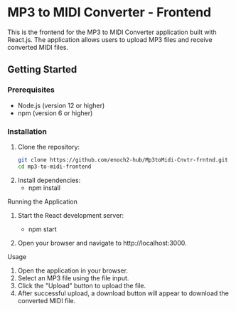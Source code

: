 # MP3 to MIDI Converter - Frontend

This is the frontend for the MP3 to MIDI Converter application built with React.js. The application allows users to upload MP3 files and receive converted MIDI files.

## Getting Started

### Prerequisites

- Node.js (version 12 or higher)
- npm (version 6 or higher)

### Installation

1. Clone the repository:
   ```bash
   git clone https://github.com/enoch2-hub/Mp3toMidi-Cnvtr-frntnd.git
   cd mp3-to-midi-frontend

2. Install dependencies:
    - npm install


Running the Application

1. Start the React development server:
    - npm start

2. Open your browser and navigate to http://localhost:3000.


Usage
1. Open the application in your browser.
2. Select an MP3 file using the file input.
3. Click the "Upload" button to upload the file.
4. After successful upload, a download button will appear to download the converted MIDI file.

